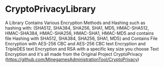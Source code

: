 # CryptoPrivacyLibrary

A Library Contains Various Encryption Methods and Hashing such as hashing with: (SHA512, SHA384, SHA256, SHA1, MD5, HMAC-SHA512, HMAC-SHA384, HMAC-SHA256, HMAC-SHA1, HMAC-MD5 and contains file Hashing with SHA512, SHA384, SHA256, SHA1, MD5)
and Contains File Encryption with AES-256 CBC and AES-256 CBC text Encryption and TripleDES text Encryption and RSA with a specific key size you choose Text Encryption and it's all made from the Original Project CryptoPrivacy (https://github.com/MinegamesAdministrationTool/CryptoPrivacy)
